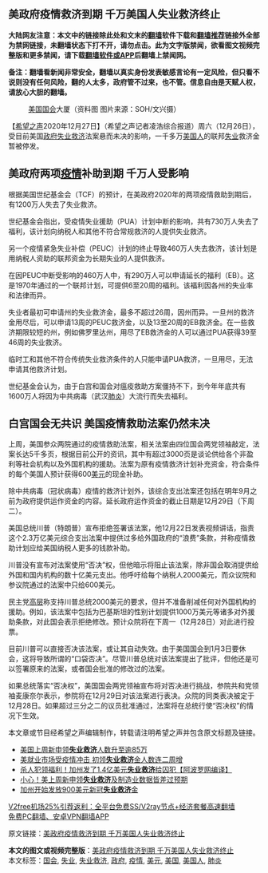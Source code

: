  <h2>美政府疫情救济到期 千万美国人失业救济终止</h2> <p class="notice"><b>大陆网友注意：本文中的链接除此处和文末的<a href="https://github.com/bannedbook/fanqiang" >翻墙</a>软件下载和<a href="https://github.com/killgcd/justmysocks/blob/master/README.md">翻墙推荐</a>链接外全部为禁网链接，未翻墙状态下打不开，请勿点击。此为文字版禁闻，欲看图文视频完整版和更多禁闻，请下载<a href="https://github.com/bannedbook/fanqiang">翻墙软件或APP</a>后翻墙上禁闻网。</p><p>备注：翻墙看新闻非常安全，翻墙以真实身份发表敏感言论有一定风险，但只看不说则没有任何风险，翻的人太多，政府管不过来，也不管。信息自由是天赋人权，请放心大胆的翻墙。</b></p>  <div class="entry"> <figure><figcaption><a href="https://www.bannedbook.org/bnews/tag/%e7%be%8e%e5%9b%bd/" class="st_tag internal_tag" rel="tag" title="标签 美国 下的日志">美国</a><a href="https://www.bannedbook.org/bnews/tag/%e5%9b%bd%e4%bc%9a/" class="st_tag internal_tag" rel="tag" title="标签 国会 下的日志">国会</a>大厦（资料图 图片来源：SOH/文兴摄）</figcaption></figure> <p>【<span class='wp_keywordlink_affiliate'><a href="https://www.soundofhope.org" title="希望之声" target="_blank">希望之声</a></span>2020年12月27日】（希望之声记者凌浩综合报道）周六（12月26日），受目前美国<a href="https://www.bannedbook.org/bnews/tag/%e6%94%bf%e5%ba%9c/" class="st_tag internal_tag" rel="tag" title="标签 政府 下的日志">政府</a><a href="https://www.bannedbook.org/bnews/tag/%E5%A4%B1%E4%B8%9A%E6%95%91%E6%B5%8E/" class="st_tag internal_tag" rel="tag" title="标签 失业救济 下的日志">失业救济</a>法案悬而未决的影响，一千多万<a href="https://www.bannedbook.org/bnews/tag/%E7%BE%8E%E5%9B%BD%E4%BA%BA/" class="st_tag internal_tag" rel="tag" title="标签 美国人 下的日志">美国人</a>的联邦<a href="https://www.bannedbook.org/bnews/tag/%E5%A4%B1%E4%B8%9A/" class="st_tag internal_tag" rel="tag" title="标签 失业 下的日志">失业</a>救济金暂被停发。</p> <h2>美政府两项<a href="https://www.bannedbook.org/bnews/tag/%E7%96%AB%E6%83%85/" class="st_tag internal_tag" rel="tag" title="标签 疫情 下的日志">疫情</a>补助到期 千万人受影响</h2> <p>根据美国世纪基金会（TCF）的预计，在美政府2020年的两项疫情救助到期后，有1200万人失去了失业救济。</p> <p>世纪基金会指出，受疫情失业援助（PUA）计划中断的影响，共有730万人失去了福利，该计划向纳税人和其他不符合常规救济的人提供失业救济。</p> <p>另一个疫情紧急失业补偿（PEUC）计划的终止导致460万人失去救济，该计划是用纳税人资助的联邦资金为长期失业的人提供救济。</p>  <p>在因PEUC中断受影响的460万人中，有290万人可以申请延长的福利（EB）。这是1970年通过的一个联邦计划，可提供6至20周的福利。该福利因各州的失业率和法律而异。</p> <p>失业者最初可申请州的失业救济金，最多不超过26周，因州而异。一旦州的救济金用尽后，可以申请13周的PEUC救济金，以及13至20周的EB救济金。在一些救济期限较短的州，例如佛罗里达州，用尽了EB救济金的人可以通过PUA获得39至46周的失业救济。</p> <p>临时工和其他不符合传统失业救济条件的人只能申请PUA救济，一旦用尽，无法申请其他救济计划。</p> <p>世纪基金会认为，由于白宫和国会对瘟疫救助方案僵持不下，到今年年底共有1600万人将因为中共病毒（武汉<a href="https://www.bannedbook.org/bnews/tag/%e8%82%ba%e7%82%8e/" class="st_tag internal_tag" rel="tag" title="标签 肺炎 下的日志">肺炎</a>）大流行而失去福利。</p>  <h2>白宫国会无共识 美国疫情救助法案仍然未决</h2> <p>上周，美国参众两院通过的疫情救助法案，相关法案由四位国会两党领袖敲定，法案长达5千多页，根据目前公开的资讯，其中有超过3000页是谈论供给各个非盈利等社会机构以及外国机构的援助。法案为原有疫情救济计划补充资金，符合条件的每个美国人预计获得600<a href="https://www.bannedbook.org/bnews/tag/%e7%be%8e%e5%85%83/" class="st_tag internal_tag" rel="tag" title="标签 美元 下的日志">美元</a>的现金补助。</p> <p>除中共病毒（冠状病毒）疫情的救济计划外，该综合支出法案还包括在明年9月之前为政府提供运作资金的内容。延长政府运作资金的截止日期是12月29日（下周二）。</p> <p>美国总统川普（特朗普）宣布拒绝签署该法案，他12月22日发表视频讲话，指责这个2.3万亿美元综合支出法案中提供过多给外国政府的“浪费”条款，并称疫情救助计划应给美国纳税人更多的钱款补助。</p> <p>川普没有宣布对法案使用“否决”权，但他暗示将阻止该法案，除非国会取消提供给外国和国内机构的数十亿美元支出。他呼吁给每个纳税人2000美元，而众议院和参议院通过的法案中只给600美元。</p>  <p>民主党<span class='wp_keywordlink_affiliate'><a href="https://www.bannedbook.org/bnews/ccpdope/" title="中共高层内幕" target="_blank">高层</a></span>称支持川普总统2000美元的要求，但并不准备削减任何对外国机构的援助。例如，该法案中包括为巴基斯坦的性别计划提供1000万美元等诸多对外援助条款，对此国会表示拒绝修改。预计众院将在下周一（12月28日）对此进行投票。</p> <p>目前川普可以直接否决该法案，或让其自动失效。由于美国国会到1月3日要休会，这将导致所谓的“口袋否决”。尽管川普总统对该法案提出了批评，但他还是可以签署原来的法案，或者国会批准的修改过的法案。</p> <p>如果总统落实“否决权”，美国国会两党领袖宣布将对否决进行挑战，参院共和党领袖麦康奈尔表示，参院将在12月29日对该法案进行表决。众院的同类表决被定于12月28日。如果超过三分之二的议员批准通过，法案将在总统行使“否决权”的情况下生效。</p> <p>本文章或节目经希望之声编辑制作，转载请注明希望之声并包含原文标题及链接。</p>  <ul class='op-related-articles' title='相关阅读'> <li><a href='https://www.bannedbook.org/bnews/cnnews/20201211/1445488.html' target='_blank'>美国上周新申领<b>失业救济</b>人数升至逾85万</a></li> <li><a href='https://www.bannedbook.org/bnews/cnnews/20201126/1437117.html' target='_blank'>美就业市场受疫情冲击 初领<b>失业救济</b>金人数连二周增</a></li> <li><a href='https://www.bannedbook.org/bnews/cnnews/20201126/1437097.html' target='_blank'>杀人犯领福利！加州发了1.4亿美元<b>失业救济</b>给囚犯【阿波罗网编译】</a></li> <li><a href='https://www.bannedbook.org/bnews/cnnews/20201016/1414645.html' target='_blank'>小心！美上周新申领<b>失业救济</b>及制造业数据皆差过预期</a></li> <li><a href='https://www.bannedbook.org/bnews/lifebaike/20200909/1393570.html' target='_blank'>加州开始发放900美元新冠<b>失业救济</b>金</a></li> </ul> <p class="texttj"> <a href="https://www.bannedbook.org/forum23/topic22702.html" target="_blank">V2free机场25%引荐返利：全平台免费SS/V2ray节点+经济套餐高速翻墙</a><br/> <a href="https://github.com/bannedbook/fanqiang/wiki/%E7%A6%81%E9%97%BB%E7%BD%91%E5%AE%89%E5%8D%93%E7%BF%BB%E5%A2%99%E6%96%B0%E9%97%BBAPP" target="_blank">免费PC翻墙、安卓VPN翻墙APP</a></p><p>原文链接：<a class="src_link"  href="https://www.soundofhope.org/post/457717" target="_blank">美政府疫情救济到期 千万美国人失业救济终止</a></p><a name='sharetosocial'></a>       <div><b>本文的图文或视频完整版</b>：<a href='https://www.bannedbook.org/bnews/comments/20201228/1456161.html'>美政府疫情救济到期 千万美国人失业救济终止</a></div>  </div><!--END ENTRY--> <div class="postfooter"> <div>本文标签：<a href="https://www.bannedbook.org/bnews/tag/%e5%9b%bd%e4%bc%9a/" rel="tag">国会</a>, <a href="https://www.bannedbook.org/bnews/tag/%E5%A4%B1%E4%B8%9A/" rel="tag">失业</a>, <a href="https://www.bannedbook.org/bnews/tag/%E5%A4%B1%E4%B8%9A%E6%95%91%E6%B5%8E/" rel="tag">失业救济</a>, <a href="https://www.bannedbook.org/bnews/tag/%e6%94%bf%e5%ba%9c/" rel="tag">政府</a>, <a href="https://www.bannedbook.org/bnews/tag/%E7%96%AB%E6%83%85/" rel="tag">疫情</a>, <a href="https://www.bannedbook.org/bnews/tag/%e7%be%8e%e5%85%83/" rel="tag">美元</a>, <a href="https://www.bannedbook.org/bnews/tag/%e7%be%8e%e5%9b%bd/" rel="tag">美国</a>, <a href="https://www.bannedbook.org/bnews/tag/%E7%BE%8E%E5%9B%BD%E4%BA%BA/" rel="tag">美国人</a>, <a href="https://www.bannedbook.org/bnews/tag/%e8%82%ba%e7%82%8e/" rel="tag">肺炎</a></div>  </div><!--END POSTFOOTER--> 